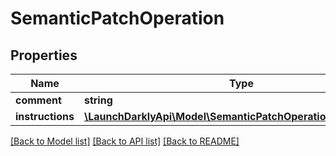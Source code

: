 # SemanticPatchOperation

## Properties
Name | Type | Description | Notes
------------ | ------------- | ------------- | -------------
**comment** | **string** |  | [optional] 
**instructions** | [**\LaunchDarklyApi\Model\SemanticPatchOperationInstructions[]**](SemanticPatchOperationInstructions.md) |  | 

[[Back to Model list]](../README.md#documentation-for-models) [[Back to API list]](../README.md#documentation-for-api-endpoints) [[Back to README]](../README.md)


